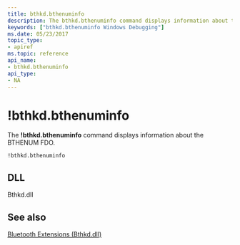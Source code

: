 ```yaml
---
title: bthkd.bthenuminfo
description: The bthkd.bthenuminfo command displays information about the BTHENUM FDO.
keywords: ["bthkd.bthenuminfo Windows Debugging"]
ms.date: 05/23/2017
topic_type:
- apiref
ms.topic: reference
api_name:
- bthkd.bthenuminfo
api_type:
- NA
---
```


# !bthkd.bthenuminfo


The **!bthkd.bthenuminfo** command displays information about the BTHENUM FDO.

```dbgsyntax
!bthkd.bthenuminfo
```

## <span id="DLL"></span><span id="dll"></span>DLL


Bthkd.dll

## <span id="see_also"></span>See also


[Bluetooth Extensions (Bthkd.dll)](bluetooh-extensions--bthkd-dll-.md)

 

 






